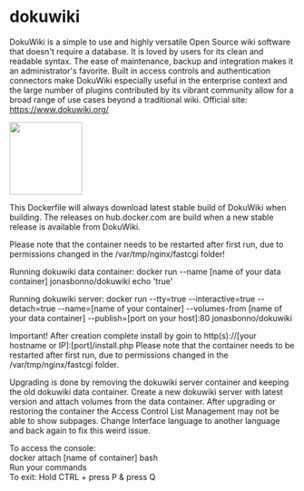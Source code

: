 # dokuwiki
DokuWiki is a simple to use and highly versatile Open Source wiki software that doesn't require a database. 
It is loved by users for its clean and readable syntax. 
The ease of maintenance, backup and integration makes it an administrator's favorite. 
Built in access controls and authentication connectors make DokuWiki especially useful in the enterprise context 
and the large number of plugins contributed by its vibrant community allow for a broad range of use cases beyond a traditional wiki. Official site: https://www.dokuwiki.org/

<img src="https://www.dokuwiki.org/_media/wiki:dokuwiki-128.png" width="128" height="128">

This Dockerfile will always download latest stable build of DokuWiki when building.
The releases on hub.docker.com are build when a new stable release is available from DokuWiki.

Please note that the container needs to be restarted after first run, due to permissions changed in the /var/tmp/nginx/fastcgi folder!

Running dokuwiki data container:
docker run --name [name of your data container] jonasbonno/dokuwiki echo 'true'

Running dokuwiki server:
docker run --tty=true --interactive=true --detach=true --name=[name of your container] --volumes-from [name of your data container] --publish=[port on your host]:80 jonasbonno/dokuwiki

Important! After creation complete install by goin to http(s)://[your hostname or IP]:[port]/install.php
Please note that the container needs to be restarted after first run, due to permissions changed in the /var/tmp/nginx/fastcgi folder.

Upgrading is done by removing the dokuwiki server container and keeping the old dokuwiki data container.
Create a new dokuwiki server with latest version and attach volumes from the data container.
After upgrading or restoring the container the Access Control List Management may not be able to show subpages.
Change Interface language to another language and back again to fix this weird issue.

To access the console:
</br>docker attach [name of container] bash
</br>Run your commands
</br>To exit: Hold CTRL + press P & press Q
